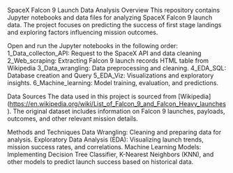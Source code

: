 SpaceX Falcon 9 Launch Data Analysis
Overview
This repository contains Jupyter notebooks and data files for analyzing SpaceX Falcon 9 launch data. The project focuses on predicting the success of first stage landings and exploring factors influencing mission outcomes.

Open and run the Jupyter notebooks in the following order:
    1_Data_collecton_API: Request to the SpaceX API and data cleaning
    2_Web_scraping: Extracting Falcon 9 launch records HTML table from Wikipedia
    3_Data_wrangling: Data preprocessing and cleaning.
    4_EDA_SQL: Database creation and Query
    5_EDA_Viz: Visualizations and exploratory insights.
    6_Machine_learning: Model training, evaluation, and predictions.


Data Sources
The data used in this project is sourced from [Wikipedia] (https://en.wikipedia.org/wiki/List_of_Falcon_9_and_Falcon_Heavy_launches). 
The original dataset includes information on Falcon 9 launches, payloads, outcomes, and other relevant mission details.

Methods and Techniques
Data Wrangling: Cleaning and preparing data for analysis.
Exploratory Data Analysis (EDA): Visualizing launch trends, mission success rates, and correlations.
Machine Learning Models: Implementing Decision Tree Classifier, K-Nearest Neighbors (KNN), and other models to predict launch success based on historical data.
